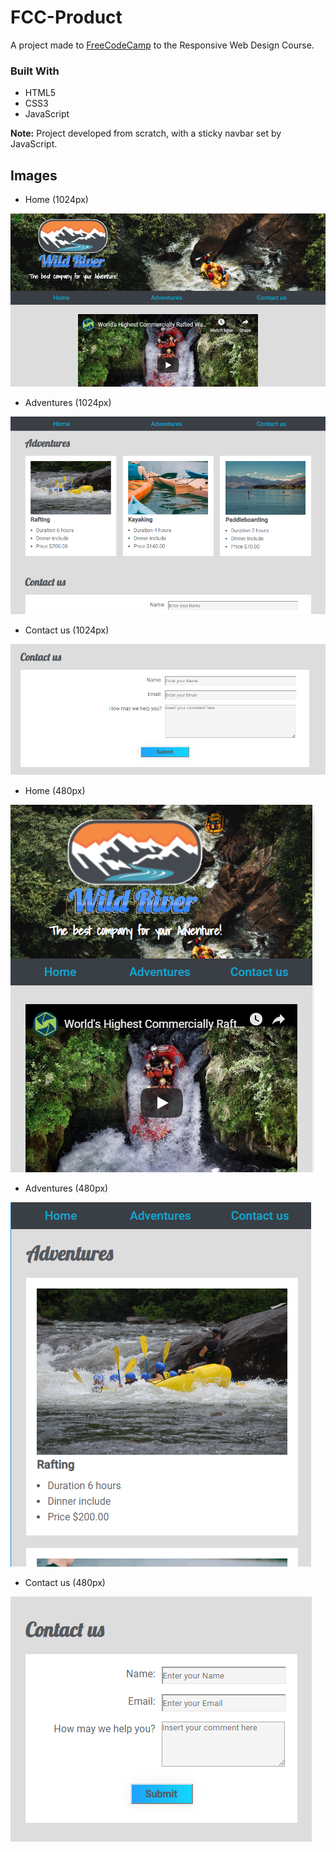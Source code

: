 # FCC-Product
A project made to [FreeCodeCamp](https://learn.freecodecamp.org/) to the Responsive Web Design Course.

### Built With
- HTML5 
- CSS3
- JavaScript

**Note:** Project developed from scratch, with a sticky navbar set by JavaScript.

## Images

- Home (1024px)

![Product home 1024](Project_ScreenShots/product_home_1024.PNG)

- Adventures (1024px)

![Product Adventures 1024](Project_ScreenShots/product_adventures_1024.PNG)

- Contact us (1024px)

![Product Contact us 1024](Project_ScreenShots/product_contact_1024.PNG)


- Home (480px)

![Product home 480](Project_ScreenShots/product_home_480.PNG)

- Adventures (480px)

![Product Adventures 480](Project_ScreenShots/product_adventures_480.PNG)

- Contact us (480px)

![Product Contact us 480](Project_ScreenShots/product_contact_480.PNG)
